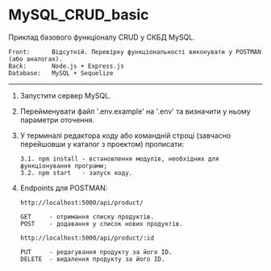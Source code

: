 # MySQL_CRUD_basic

Приклад базового функціоналу CRUD у СКБД MySQL.

    Front:      Відсутній. Перевірку функціональності виконувати у POSTMAN (або аналогах).
    Back:       Node.js + Express.js
    Database:   MySQL + Sequelize
__________________________________________________________________

1.  Запустити сервер MySQL.

2.  Перейменувати файл '.env.example' на '.env' та визначити у ньому параметри оточення.

3.  У терминалі редактора коду або командній строці (завчасно перейшовши у каталог з проектом) прописати:
   
        3.1. npm install - встановлення модулів, необхідних для функціонування програми;
        3.2. npm start   - запуск коду.

4.  Endpoints для POSTMAN:

        http://localhost:5000/api/product/
        
        GET     - отримання списку продуктів.
        POST    - додавання у список нових продуктів.
        
        http://localhost:5000/api/product/:id

        PUT     - редагування продукту за його ID.
        DELETE  - видалення продукту за його ID.